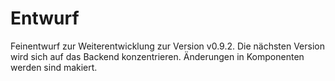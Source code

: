 # Entwurf

Feinentwurf zur Weiterentwicklung zur Version v0.9.2.
Die nächsten Version wird sich auf 
das Backend konzentrieren.
Änderungen in Komponenten werden sind makiert.